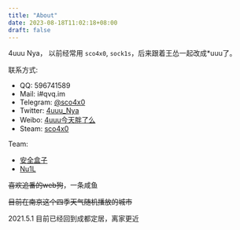 ```yaml
---
title: "About"
date: 2023-08-18T11:02:18+08:00
draft: false
---
```


4uuu Nya， 以前经常用 `sco4x0`, `sock1s`，后来跟着王怂一起改成*uuu了。

联系方式:

- QQ: 596741589
- Mail: i#qvq.im
- Telegram: [@sco4x0](https://t.me/sco4x0)
- Twitter: [4uuu_Nya](https://twitter.com/4uuu_Nya)
- Weibo: [4uuu今天胖了么](https://weibo.com/sco4x0)
- Steam: [sco4x0](https://steamcommunity.com/id/sco4x0/)

Team: 
- [安全盒子](http://www.secbox.cn/)
- [Nu1L](https://www.nu1l.com/)

~~喜欢追番的web狗~~，一条咸鱼

~~目前在南京这个四季天气随机播放的城市~~

2021.5.1 目前已经回到成都定居，离家更近